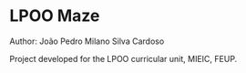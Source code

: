 # LPOO Maze

Author: João Pedro Milano Silva Cardoso

Project developed for the LPOO curricular unit, MIEIC, FEUP.

